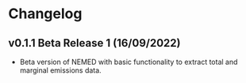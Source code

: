 # Changelog

<!--next-version-placeholder-->

## v0.1.1 Beta Release 1 (16/09/2022)

- Beta version of NEMED with basic functionality to extract total and marginal emissions data.